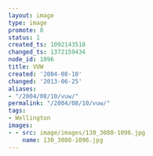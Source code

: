 ```yaml
---
layout: image
type: image
promote: 0
status: 1
created_ts: 1092143518
changed_ts: 1372159434
node_id: 1096
title: VUW
created: '2004-08-10'
changed: '2013-06-25'
aliases:
- "/2004/08/10/vuw/"
permalink: "/2004/08/10/vuw/"
tags:
- Wellington
images:
- - src: image/images/130_3080-1096.jpg
    name: 130_3080-1096.jpg
---
```


